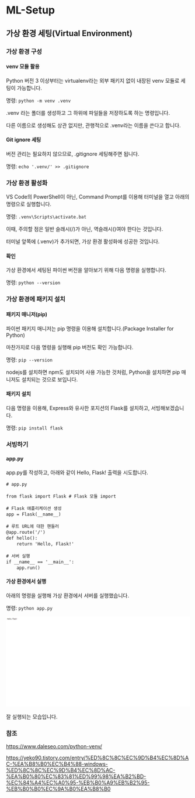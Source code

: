 # ML-Setup
## 가상 환경 세팅(Virtual Environment)
### 가상 환경 구성
#### venv 모듈 활용
Python 버전 3 이상부터는 virtualenv라는 외부 패키지 없이 내장된 venv 모듈로 세팅이 가능합니다.

명령: `python -m venv .venv`

.venv 라는 폴더를 생성하고 그 하위에 파일들을 저장하도록 하는 명령입니다.

다른 이름으로 생성해도 상관 없지만, 관행적으로 .venv라는 이름을 쓴다고 합니다.

#### Git ignore 세팅

버전 관리는 필요하지 않으므로, .gitignore 세팅해주면 됩니다.

명령: `echo '.venv/' >> .gitignore`

### 가상 환경 활성화

VS Code의 PowerShell이 아닌, Command Prompt를 이용해 터미널을 열고 아래의 명령으로 실행합니다.

명령: `.venv\Scripts\activate.bat`

이때, 주의할 점은 일반 슬래시(/)가 아닌, 역슬래시(\)여야 한다는 것입니다.

터미널 앞쪽에 (.venv)가 추가되면, 가상 환경 활성화에 성공한 것입니다.

#### 확인

가상 환경에서 세팅된 파이썬 버전을 알아보기 위해 다음 명령을 실행합니다.

명령: `python --version`

### 가상 환경에 패키지 설치

#### 패키지 매니저(pip)

파이썬 패키지 매니저는 pip 명령을 이용해 설치합니다.(Package Installer for Python)

마찬가지로 다음 명령을 실행해 pip 버전도 확인 가능합니다.

명령: `pip --version`

nodejs를 설치하면 npm도 설치되어 사용 가능한 것처럼, Python을 설치하면 pip 매니저도 설치되는 것으로 보입니다.

#### 패키지 설치

다음 명령을 이용해, Express와 유사한 포지션의 Flask를 설치하고, 서빙해보겠습니다.

명령: `pip install flask`

### 서빙하기

#### app.py 

app.py를 작성하고, 아래와 같이 Hello, Flask! 출력을 시도합니다.


```
# app.py

from flask import Flask # Flask 모듈 import

# Flask 애플리케이션 생성
app = Flask(__name__)

# 루트 URL에 대한 핸들러
@app.route('/')
def hello():
    return 'Hello, Flask!'

# 서버 실행
if __name__ == '__main__':
    app.run()
```

#### 가상 환경에서 실행

아래의 명령을 실행해 가상 환경에서 서버를 실행했습니다.

명령: `python app.py`

![스크린샷](image.png)

잘 실행되는 모습입니다.

### 참조
https://www.daleseo.com/python-venv/

https://yeko90.tistory.com/entry/%ED%8C%8C%EC%9D%B4%EC%8D%AC-%EA%B8%B0%EC%B4%88-windows-%ED%8C%8C%EC%9D%B4%EC%8D%AC-%EA%B0%80%EC%83%81%ED%99%98%EA%B2%BD-%EC%84%A4%EC%A0%95-%EB%B0%A9%EB%B2%95-%EB%B0%B0%EC%9A%B0%EA%B8%B0